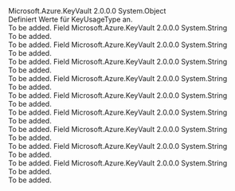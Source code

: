 <Type Name="KeyUsageType" FullName="Microsoft.Azure.KeyVault.Models.KeyUsageType">
  <TypeSignature Language="C#" Value="public static class KeyUsageType" />
  <TypeSignature Language="ILAsm" Value=".class public auto ansi abstract sealed beforefieldinit KeyUsageType extends System.Object" />
  <TypeSignature Language="DocId" Value="T:Microsoft.Azure.KeyVault.Models.KeyUsageType" />
  <TypeSignature Language="VB.NET" Value="Public Class KeyUsageType" />
  <TypeSignature Language="F#" Value="type KeyUsageType = class" />
  <AssemblyInfo>
    <AssemblyName>Microsoft.Azure.KeyVault</AssemblyName>
    <AssemblyVersion>2.0.0.0</AssemblyVersion>
  </AssemblyInfo>
  <Base>
    <BaseTypeName>System.Object</BaseTypeName>
  </Base>
  <Interfaces />
  <Docs>
    <summary>
            Definiert Werte für KeyUsageType an.
            </summary>
    <remarks>To be added.</remarks>
  </Docs>
  <Members>
    <Member MemberName="CRLSign">
      <MemberSignature Language="C#" Value="public const string CRLSign;" />
      <MemberSignature Language="ILAsm" Value=".field public static literal string CRLSign" />
      <MemberSignature Language="DocId" Value="F:Microsoft.Azure.KeyVault.Models.KeyUsageType.CRLSign" />
      <MemberSignature Language="VB.NET" Value="Public Const CRLSign As String " />
      <MemberSignature Language="F#" Value="val mutable CRLSign : string" Usage="Microsoft.Azure.KeyVault.Models.KeyUsageType.CRLSign" />
      <MemberType>Field</MemberType>
      <AssemblyInfo>
        <AssemblyName>Microsoft.Azure.KeyVault</AssemblyName>
        <AssemblyVersion>2.0.0.0</AssemblyVersion>
      </AssemblyInfo>
      <ReturnValue>
        <ReturnType>System.String</ReturnType>
      </ReturnValue>
      <Docs>
        <summary>To be added.</summary>
        <remarks>To be added.</remarks>
      </Docs>
    </Member>
    <Member MemberName="DataEncipherment">
      <MemberSignature Language="C#" Value="public const string DataEncipherment;" />
      <MemberSignature Language="ILAsm" Value=".field public static literal string DataEncipherment" />
      <MemberSignature Language="DocId" Value="F:Microsoft.Azure.KeyVault.Models.KeyUsageType.DataEncipherment" />
      <MemberSignature Language="VB.NET" Value="Public Const DataEncipherment As String " />
      <MemberSignature Language="F#" Value="val mutable DataEncipherment : string" Usage="Microsoft.Azure.KeyVault.Models.KeyUsageType.DataEncipherment" />
      <MemberType>Field</MemberType>
      <AssemblyInfo>
        <AssemblyName>Microsoft.Azure.KeyVault</AssemblyName>
        <AssemblyVersion>2.0.0.0</AssemblyVersion>
      </AssemblyInfo>
      <ReturnValue>
        <ReturnType>System.String</ReturnType>
      </ReturnValue>
      <Docs>
        <summary>To be added.</summary>
        <remarks>To be added.</remarks>
      </Docs>
    </Member>
    <Member MemberName="DecipherOnly">
      <MemberSignature Language="C#" Value="public const string DecipherOnly;" />
      <MemberSignature Language="ILAsm" Value=".field public static literal string DecipherOnly" />
      <MemberSignature Language="DocId" Value="F:Microsoft.Azure.KeyVault.Models.KeyUsageType.DecipherOnly" />
      <MemberSignature Language="VB.NET" Value="Public Const DecipherOnly As String " />
      <MemberSignature Language="F#" Value="val mutable DecipherOnly : string" Usage="Microsoft.Azure.KeyVault.Models.KeyUsageType.DecipherOnly" />
      <MemberType>Field</MemberType>
      <AssemblyInfo>
        <AssemblyName>Microsoft.Azure.KeyVault</AssemblyName>
        <AssemblyVersion>2.0.0.0</AssemblyVersion>
      </AssemblyInfo>
      <ReturnValue>
        <ReturnType>System.String</ReturnType>
      </ReturnValue>
      <Docs>
        <summary>To be added.</summary>
        <remarks>To be added.</remarks>
      </Docs>
    </Member>
    <Member MemberName="DigitalSignature">
      <MemberSignature Language="C#" Value="public const string DigitalSignature;" />
      <MemberSignature Language="ILAsm" Value=".field public static literal string DigitalSignature" />
      <MemberSignature Language="DocId" Value="F:Microsoft.Azure.KeyVault.Models.KeyUsageType.DigitalSignature" />
      <MemberSignature Language="VB.NET" Value="Public Const DigitalSignature As String " />
      <MemberSignature Language="F#" Value="val mutable DigitalSignature : string" Usage="Microsoft.Azure.KeyVault.Models.KeyUsageType.DigitalSignature" />
      <MemberType>Field</MemberType>
      <AssemblyInfo>
        <AssemblyName>Microsoft.Azure.KeyVault</AssemblyName>
        <AssemblyVersion>2.0.0.0</AssemblyVersion>
      </AssemblyInfo>
      <ReturnValue>
        <ReturnType>System.String</ReturnType>
      </ReturnValue>
      <Docs>
        <summary>To be added.</summary>
        <remarks>To be added.</remarks>
      </Docs>
    </Member>
    <Member MemberName="EncipherOnly">
      <MemberSignature Language="C#" Value="public const string EncipherOnly;" />
      <MemberSignature Language="ILAsm" Value=".field public static literal string EncipherOnly" />
      <MemberSignature Language="DocId" Value="F:Microsoft.Azure.KeyVault.Models.KeyUsageType.EncipherOnly" />
      <MemberSignature Language="VB.NET" Value="Public Const EncipherOnly As String " />
      <MemberSignature Language="F#" Value="val mutable EncipherOnly : string" Usage="Microsoft.Azure.KeyVault.Models.KeyUsageType.EncipherOnly" />
      <MemberType>Field</MemberType>
      <AssemblyInfo>
        <AssemblyName>Microsoft.Azure.KeyVault</AssemblyName>
        <AssemblyVersion>2.0.0.0</AssemblyVersion>
      </AssemblyInfo>
      <ReturnValue>
        <ReturnType>System.String</ReturnType>
      </ReturnValue>
      <Docs>
        <summary>To be added.</summary>
        <remarks>To be added.</remarks>
      </Docs>
    </Member>
    <Member MemberName="KeyAgreement">
      <MemberSignature Language="C#" Value="public const string KeyAgreement;" />
      <MemberSignature Language="ILAsm" Value=".field public static literal string KeyAgreement" />
      <MemberSignature Language="DocId" Value="F:Microsoft.Azure.KeyVault.Models.KeyUsageType.KeyAgreement" />
      <MemberSignature Language="VB.NET" Value="Public Const KeyAgreement As String " />
      <MemberSignature Language="F#" Value="val mutable KeyAgreement : string" Usage="Microsoft.Azure.KeyVault.Models.KeyUsageType.KeyAgreement" />
      <MemberType>Field</MemberType>
      <AssemblyInfo>
        <AssemblyName>Microsoft.Azure.KeyVault</AssemblyName>
        <AssemblyVersion>2.0.0.0</AssemblyVersion>
      </AssemblyInfo>
      <ReturnValue>
        <ReturnType>System.String</ReturnType>
      </ReturnValue>
      <Docs>
        <summary>To be added.</summary>
        <remarks>To be added.</remarks>
      </Docs>
    </Member>
    <Member MemberName="KeyCertSign">
      <MemberSignature Language="C#" Value="public const string KeyCertSign;" />
      <MemberSignature Language="ILAsm" Value=".field public static literal string KeyCertSign" />
      <MemberSignature Language="DocId" Value="F:Microsoft.Azure.KeyVault.Models.KeyUsageType.KeyCertSign" />
      <MemberSignature Language="VB.NET" Value="Public Const KeyCertSign As String " />
      <MemberSignature Language="F#" Value="val mutable KeyCertSign : string" Usage="Microsoft.Azure.KeyVault.Models.KeyUsageType.KeyCertSign" />
      <MemberType>Field</MemberType>
      <AssemblyInfo>
        <AssemblyName>Microsoft.Azure.KeyVault</AssemblyName>
        <AssemblyVersion>2.0.0.0</AssemblyVersion>
      </AssemblyInfo>
      <ReturnValue>
        <ReturnType>System.String</ReturnType>
      </ReturnValue>
      <Docs>
        <summary>To be added.</summary>
        <remarks>To be added.</remarks>
      </Docs>
    </Member>
    <Member MemberName="KeyEncipherment">
      <MemberSignature Language="C#" Value="public const string KeyEncipherment;" />
      <MemberSignature Language="ILAsm" Value=".field public static literal string KeyEncipherment" />
      <MemberSignature Language="DocId" Value="F:Microsoft.Azure.KeyVault.Models.KeyUsageType.KeyEncipherment" />
      <MemberSignature Language="VB.NET" Value="Public Const KeyEncipherment As String " />
      <MemberSignature Language="F#" Value="val mutable KeyEncipherment : string" Usage="Microsoft.Azure.KeyVault.Models.KeyUsageType.KeyEncipherment" />
      <MemberType>Field</MemberType>
      <AssemblyInfo>
        <AssemblyName>Microsoft.Azure.KeyVault</AssemblyName>
        <AssemblyVersion>2.0.0.0</AssemblyVersion>
      </AssemblyInfo>
      <ReturnValue>
        <ReturnType>System.String</ReturnType>
      </ReturnValue>
      <Docs>
        <summary>To be added.</summary>
        <remarks>To be added.</remarks>
      </Docs>
    </Member>
    <Member MemberName="NonRepudiation">
      <MemberSignature Language="C#" Value="public const string NonRepudiation;" />
      <MemberSignature Language="ILAsm" Value=".field public static literal string NonRepudiation" />
      <MemberSignature Language="DocId" Value="F:Microsoft.Azure.KeyVault.Models.KeyUsageType.NonRepudiation" />
      <MemberSignature Language="VB.NET" Value="Public Const NonRepudiation As String " />
      <MemberSignature Language="F#" Value="val mutable NonRepudiation : string" Usage="Microsoft.Azure.KeyVault.Models.KeyUsageType.NonRepudiation" />
      <MemberType>Field</MemberType>
      <AssemblyInfo>
        <AssemblyName>Microsoft.Azure.KeyVault</AssemblyName>
        <AssemblyVersion>2.0.0.0</AssemblyVersion>
      </AssemblyInfo>
      <ReturnValue>
        <ReturnType>System.String</ReturnType>
      </ReturnValue>
      <Docs>
        <summary>To be added.</summary>
        <remarks>To be added.</remarks>
      </Docs>
    </Member>
  </Members>
</Type>